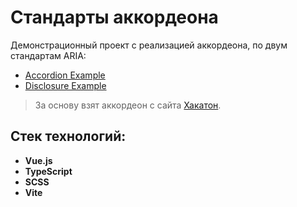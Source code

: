 # Стандарты аккордеона

Демонстрационный проект с реализацией аккордеона, по двум стандартам ARIA:

- [Accordion Example](https://www.w3.org/WAI/ARIA/apg/patterns/accordion/examples/accordion/)
- [Disclosure Example](https://www.w3.org/WAI/ARIA/apg/patterns/disclosure/examples/disclosure-faq/)

>За основу взят аккордеон с сайта [Хакатон](https://gorkycode.ru/).

## Стек технологий:

- **Vue.js**
- **TypeScript**
- **SCSS**
- **Vite**

